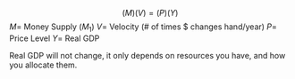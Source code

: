 $$(M)(V)=(P)(Y)$$
$M=$ Money Supply $(M_1)$
$V=$ Velocity (# of times $ changes hand/year)
$P=$ Price Level
$Y =$ Real GDP

Real GDP will not change, it only depends on resources you have, and how you allocate them.
